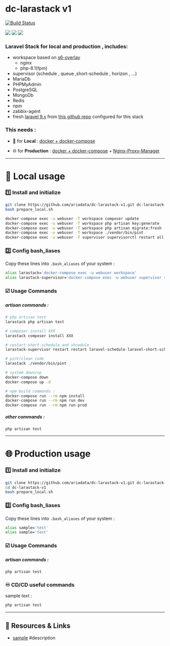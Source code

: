 # dc-larastack v1
[![Build Status](https://files.ariadata.co/file/ariadata_logo.png)](https://ariadata.co)

![](https://img.shields.io/github/stars/ariadata/dc-larastack-v1.svg)
![](https://img.shields.io/github/watchers/ariadata/dc-larastack-v1.svg)
![](https://img.shields.io/github/forks/ariadata/dc-larastack-v1.svg)

### Laravel Stack for local and production , includes:
* workspace based on [s6-overlay](https://github.com/just-containers/s6-overlay)
  * nginx
  * php-8.1(fpm)
* supervisor (schedule , queue ,short-schedule , horizon , ...)
* MariaDb
* PHPMyAdmin
* PostgreSQL
* MongoDb
* Redis
* npm
* zabbix-agent
* fresh [laravel 9.x](https://laravel.com/docs/9.x) from [this github repo](https://github.com/ariadata/dc-larastack-laravel9-v1) configured for this stack

### This needs :

* 🧪 for **Local** : [docker + docker-compose](https://github.com/ariadata/ubuntu-sh)

* 🌐 for **Production** : [docker + docker-compose](https://github.com/ariadata/ubuntu-sh) + [Nginx-Proxy-Manager](https://github.com/ariadata/dc-nginxproxymanager)

---
# 🧪 Local usage
### 1️⃣ Install and initialize
```bash
git clone https://github.com/ariadata/dc-larastack-v1.git dc-larastack-v1 && cd dc-larastack-v1
bash prepare_local.sh

docker-compose exec -u webuser -T workspace composer update
docker-compose exec -u webuser -T workspace php artisan key:generate
docker-compose exec -u webuser -T workspace php artisan migrate:fresh --force
docker-compose exec -u webuser -T workspace ./vendor/bin/pint
docker-compose exec -u webuser -T supervisor supervisorctl restart all
```
### 2️⃣ Config bash_liases
Copy these lines into `.bash_aliases` of your system :
```bash
alias larastack='docker-compose exec -u webuser workspace'
alias larastack-supervisor='docker-compose exec -u webuser supervisor supervisorctl'
```
### ☑️ Usage Commands
##### artisan commands :
```bash
# php artisan test
larastack php artisan test

# composer install XXX
larastack composer install XXX

# restart short-schedule and shcedule
larastack-supervisor restart restart laravel-schedule laravel-short-schedule

# pint/clean code
larastack ./vendor/bin/pint

# system down/up
docker-compose down
docker-compose up -d

# npm build commands :
docker-compose run --rm npm install
docker-compose run --rm npm run dev
docker-compose run --rm npm run prod

```
##### other commands :
`php artisan test`

---
# 🌐 Production usage
### 1️⃣ Install and initialize
```bash
git clone https://github.com/ariadata/dc-larastack-v1.git dc-larastack-v1
cd dc-larastack-v1
bash prepare_local.sh
```
### 2️⃣ Config bash_liases
Copy these lines into `.bash_aliases` of your system :
```bash
alias sample='test'
alias sample='test'
```
### ☑️ Usage Commands
##### artisan commands :
```bash
php artisan test
```
### ♾️ CD/CD useful commands
sample text :
```bash
php artisan test
```
---
## 🔗 Resources & Links
* [sample](https://sample.com) #description
